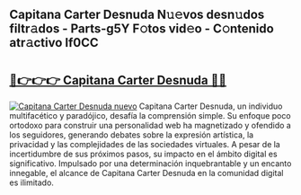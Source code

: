 ## Capitana Carter Desnuda N𝚞𝚎vos desn𝚞dos filtr𝚊dos - Parts-g5Y F𝚘tos vid𝚎o - C𝚘ntenido atr𝚊ctivo If0CC

# <h2><a href="http://mb73yc.tromn.icu/?c=Capitana+Carter+Desnuda">🔗👉👉👉 Capitana Carter Desnuda 🔗🔗</a></h2>

[![Capitana Carter Desnuda nuevo](https://i.imgur.com/pEAQMta.gif)](http://mb73yc.tromn.icu/?c=Capitana+Carter+Desnuda)
Capitana Carter Desnuda, un individuo multifacético y paradójico, desafía la comprensión simple. Su enfoque poco ortodoxo para construir una personalidad web ha magnetizado y ofendido a los seguidores, generando debates sobre la expresión artística, la privacidad y las complejidades de las sociedades virtuales. A pesar de la incertidumbre de sus próximos pasos, su impacto en el ámbito digital es significativo. Impulsado por una determinación inquebrantable y un encanto innegable, el alcance de Capitana Carter Desnuda en la comunidad digital es ilimitado.
